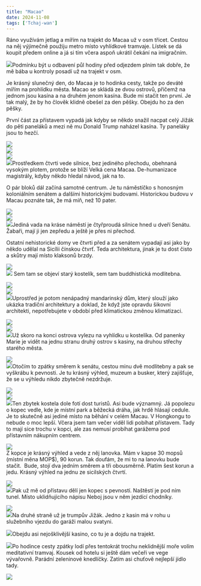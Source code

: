 ```yaml
---
title: "Macao"
date: 2024-11-08
tags: ['Tchaj-wan']
---
```


Ráno využívám jetlag a mířím na trajekt do Macaa už v osm třicet. Cestou na něj výjimečně použiju metro místo vyhlídkové tramvaje. Lístek se dá koupit předem online a já si tím včera aspoň ukrátil čekání na imigračním.

[![](../images/IMG_5528)](https://blogger.googleusercontent.com/img/b/R29vZ2xl/AVvXsEiWplE8vciW6zKdsMcsBvTOUUHSVCR1ioOC2jociV5cK3kIg__6qEXe659McLDtDnQoSLHHbwbPYtb11LYzm_GEQf_guDYAyDKx6TQuh49FtuTATE-1ihBxl-2EIsGyb_4k_8TY92X61OFs6M2NNcUvs_EAU9Hj1sh2F6V3JC8efVkFaB517S6W-XHemxYd/s4032/IMG_5528.HEIC)Podmínku být u odbavení půl hodiny před odjezdem plním tak dobře, že mě bába u kontroly posadí už na trajekt v osm.

Je krásný slunečný den, do Macaa je to hodinka cesty, takže po deváté mířím na prohlídku města. Macao se skládá ze dvou ostrovů, přičemž na jednom jsou kasína a na druhém jenom kasína. Bude mi stačit ten první. Je tak malý, že by ho člověk klidně obešel za den pěšky. Obejdu ho za den pěšky.

První část za přístavem vypadá jak kdyby se někdo snažil nacpat celý Jižák do pěti paneláků a mezi ně mu Donald Trump naházel kasína. Ty paneláky jsou to hezčí.

[![](../images/IMG_5535)](https://blogger.googleusercontent.com/img/b/R29vZ2xl/AVvXsEi65IWgM8fVfPNoWRXHHbxlZlCa69HHHHFnCOrb9yvi-GWJPc8HIrD6RAl2x2d6F2qqIqxxxaTPWh8z33S9ZErLqPGzWXUDVV9KJTNi2xOAsyL1waXvj0oPxh4bMcAIbgQez0kEEkchNgyaQ1HKh8CCjeurVisglhTys7DYT0U7QUndOgS-LsWdZgzZ9d1j/s3779/IMG_5535.HEIC)  
[![](../images/IMG_5532)](https://blogger.googleusercontent.com/img/b/R29vZ2xl/AVvXsEgpby1ihGjPWhsfYwEGsq8F2L9R5aYiaAWEpE5RzM9gu1FYQUJbBy34v5jqrWfgpcs8HWRFegUKm7ZRdrfGyn-dR8NHoDtunfDIaviBxEFS6wQntAV7N8T2i8DSnPnSwnPIESdQLuxeuhUgMl5HmyqaH90j10bCx-mQaWKmQeYKnTkWdlDsvpuItNu2CgUg/s5348/IMG_5532.HEIC)  
[![](../images/IMG_5531)](https://blogger.googleusercontent.com/img/b/R29vZ2xl/AVvXsEgmk68AiY_lYIu8G3y20HKWsH8rDUD6jE-EmYhDuSbPfgsUDA4LL7mizcSblJKTz9ydoExvYFL-3Sq-b5znBGOPthmKrv1D6-q178Xt2SCn3Naqnd-LVXo0uU0i9fxFDqX01rN2nfZJDUrEoz-m3dluJNnCaD2OI_8g8YS8x8lVcGPf0IU7Wh8p2KESVAmK/s3665/IMG_5531.HEIC)  
[![](../images/IMG_5529)](https://blogger.googleusercontent.com/img/b/R29vZ2xl/AVvXsEg7UOzxyzAYBfljskitV0VfHdMnPk9Ucxp3_OvizxHrF84EaxulTYVBBYZuQFkQKtPP2U9ERdxx-thikHc-7lsUPYljWjnsyhy8bFW4D9uyxguVJCoWjaPop5CRm8VjdUP4GzsN9iLDXHbuqwJQ1r6sY1uhpDkh7cFp45PC46czK-gzQXSO1a92QTHSu-06/s4032/IMG_5529.HEIC)Prostředkem čtvrti vede silnice, bez jediného přechodu, obehnaná vysokým plotem, protože se blíží Velká cena Macaa. De-humanizace magistrály, kdyby někdo hledal návod, jak na to.

O pár bloků dál začíná samotné centrum. Je tu náměstíčko s honosným koloniálním senátem a dalšími historickými budovami. Historickou budovu v Macau poznáte tak, že má míň, než 10 pater.

[![](../images/IMG_5539)](https://blogger.googleusercontent.com/img/b/R29vZ2xl/AVvXsEg08Uv6RuaIPYO5o394E_SRe37Qrq6KCSQA52jWbDNOalfijmlJ7OMMN2BuTO3NujQ5AnqcSyaqAJ0U0nwo-yX0UCoE8Gl5hZMuSA-bcD0T_b2sF0feLbCi2Yg7IUMn4TybDHCurvxo7WXr9wZ8yBCGPPe78BgyBG-XwvrZkMUoS_jgA1romQ0cJebvSoNa/s5712/IMG_5539.HEIC)  
[![](../images/IMG_5540)](https://blogger.googleusercontent.com/img/b/R29vZ2xl/AVvXsEg0zFONUJeNehbZcXcOWDP8Byxp8Pp3n_YNZES2O0_z3meZ9r9p0d9YSlCkrvQXWE9hmMcNzjdZRoh54pkhZ2h5nR3-9lnd3i9-K9LnJ1BAh9jZdxqhxnnHhVGYmROffd2oHudcBCvxE-ZMCNsVVrR7TMXyoSD69xaLyR8ETR1UQAvDrQzzKMdIDx3-sq96/s4032/IMG_5540.HEIC)  
[![](../images/IMG_5541)](https://blogger.googleusercontent.com/img/b/R29vZ2xl/AVvXsEgU7PqZ8UbCVqfMlMvCuwzVNn95kz3s6FiGhkp8QabxRCgKuK3ebnIrXleuDDfnvDTrdfq9GQlOCmqGL4bf6OCUREvmyJpENL1RFx16sO9TLbgCcVR5Ox4HSZHwvUrlOpa3GeUWLwAEyZYAavea7S2-7WonaXydHC7OL400yh8gcJqx4YzBkQaaURNM_g9q/s4032/IMG_5541.HEIC)Jediná vada na kráse náměstí je čtyřproudá silnice hned u dveří Senátu. Žabaři, mají ji jen zepředu a ještě je přes ni přechod.

Ostatní nehistorické domy ve čtvrti před a za senátem vypadají asi jako by někdo udělal na Sicílii čínskou čtvrť. Teda architektura, jinak je tu dost čisto a skůtry mají místo klaksonů brzdy.

[![](../images/IMG_5545)](https://blogger.googleusercontent.com/img/b/R29vZ2xl/AVvXsEizZKAw2ZpRKZjT6hiukSLh9srCIxf59VsIx8hFgqctsZnVTCfMr7MSXrWYisNAbmVhzv2dqyL_jSNR3Jx7UqvcNaWrSYCmGBY7ePZ7GHMIVDt7lpSwgMO_eGwumkBjLyOZiXI9vrLARvR241kwEB-vV_6Q4M14vD26JiTKhl4uXPl7NFnERlg7KL519cfw/s5712/IMG_5545.HEIC)  
[![](../images/IMG_5546)](https://blogger.googleusercontent.com/img/b/R29vZ2xl/AVvXsEhzOIlQ7OMK5nYxmD0Yv8pNk6c5K6Ns8kehoGJTGfULSFfy-fIfG0YKPPGQ3xMoRjomoPCdmzx5uDGOobOCRbrM9QGSmlHjCFa1gv46nHJyB6gmNXkw8N05QzQwLEh-UeDgNM0HnFgQ_LLyteRxZkY4YnN370KchTpN4hrCtg8LjzmCA2HdSK4xiNUlQ4jP/s5712/IMG_5546.HEIC) Sem tam se objeví starý kostelík, sem tam buddhistická modlitebna. 

[![](../images/IMG_5542)](https://blogger.googleusercontent.com/img/b/R29vZ2xl/AVvXsEgX04H7uoQ7c8oiPxW6gzzmrHL-j-jD2dTQzVCobHxp9s8oSv42dHF1GCJhOPHWF2uOlO3k09jW-hrSlF_FQtbPLp-MEy0M1tbAWnb5lRdnGFZ6tEPjaj74aTDUa22Bqnf3Hr_RvUzzIpiIi3u842V41deUvj3zU6E50jllwfwPd6HYzVQPUttzySPxAX5z/s5712/IMG_5542.HEIC)  
[![](../images/IMG_5557)](https://blogger.googleusercontent.com/img/b/R29vZ2xl/AVvXsEjQhSFxgaVv5PLOlTLBHNPn_6pLi1R2s9JRyuUkREUAgrM0hZ9LMpk4slPD5VHo7M-0zFu_MrfJ77M3h8hJtd9YQm-ECGoT8HJHvCZo9TA9a20rcOoPlk2DnIbdZv2bBzXt2sWEG6poMrhsKSWqg8AEuff5-nusx6ZLsC0rzdq_lsi4QOLxfXVxBul820di/s5712/IMG_5557.HEIC)  
[![](../images/IMG_5561)](https://blogger.googleusercontent.com/img/b/R29vZ2xl/AVvXsEjm2MJ29FFh_gtFBiLueQSrLzAJyKbFXhNbzsuoRRnK-dmEJg6HVXYhRdDmMEZWs01CgoaUSWIK8vYCh89_9oqD6IQhN5jqN97jx_tY14Y6Wn2rHk3jVOQe-ZhCasKWqEosmlfuVk_cwhL-PGBFRqePF2la3m22Vj9S9s4s2rqBvDu7D4Up4gyaO57hNLVy/s5712/IMG_5561.HEIC)Uprostřed je potom nenápadný mandarinský dům, který slouží jako ukázka tradiční architektury a doklad, že když jste opravdu šikovní architekti, nepotřebujete v období před klimatickou změnou klimatizaci.

[![](../images/IMG_5547)](https://blogger.googleusercontent.com/img/b/R29vZ2xl/AVvXsEhIcKd6XyAj8z0d-K-GK26jDdoL9GbvnQGPV8FZEHxMABLCnuUgcpyJWRLZXIom_QYlSFzHM-W4QqCd_qM1UtwD6_32KslmJLTRKCGXRTnruy8QDvQPgIueHqSMJzULp8GDNTtHKj2ugawUn0rm5EZF4JZoisYg01R8lFSrG1W5LvAbIt1gHPVUCBGOQFiG/s5712/IMG_5547.HEIC)  
[![](../images/IMG_5550)](https://blogger.googleusercontent.com/img/b/R29vZ2xl/AVvXsEiAvj6RutvFC-DJ6vI-zmwnNs8zBamEkp5ojvNxQq098aqDkU0rMXjD9rZf5YcnID077ZZeuiL9JNYkU94Bk5N4kYbLANsw4riSdLcoGUJ6uvVj67evAyeixRYboBna3cavkloqJWLwb70EItGL2yC9PSruY7lr5jLAYqQosXPxIzcG0jniWxnmqt7cDKEn/s5712/IMG_5550.HEIC)  
[![](../images/IMG_5551)](https://blogger.googleusercontent.com/img/b/R29vZ2xl/AVvXsEjnygTqVEMu6EOx1VxkFPYEycr_vugiWRX1MMkcSZot1Ywz7JtNk_t1ih6MoGcY87fI0ab0YGGzt-l0F2-nanme6WURcRFDNeupOeTsNWc0IWgFpHLuOHP6GUroA5Jh2Q9nNLOqA3T0SqcEsFstrdRCGYbwEH8Vxgn3M-kBo9hXJ86vgEFVfiOjL1VKefAq/s4032/IMG_5551.HEIC)Už skoro na konci ostrova vylezu na vyhlídku u kostelíka. Od panenky Marie je vidět na jednu stranu druhý ostrov s kasiny, na druhou střechy starého města.

[![](../images/IMG_5555)](https://blogger.googleusercontent.com/img/b/R29vZ2xl/AVvXsEhxYdz-5XPVU3nR8ctQ2RsIzHoNa9tK90ROius9fR4p-HldA0AiqXR96cYo0BpOSuehVab8U2k_g-1ZBJAKTSl8RfZPxxR8saDKuKfZRIiWpngFcRYHy7lX84NCmicq0Zo1CSFjUt2DhSv3YtGQJQz5x5OPkEekPTgw4v2TdfUxmxp7YC0Caf0yqcr0RrEC/s5712/IMG_5555.HEIC)  
[![](../images/IMG_5554)](https://blogger.googleusercontent.com/img/b/R29vZ2xl/AVvXsEjyb7NQnO1EAaO7sqdVowwsmlJX6sIojYFZgSfNOyAMfmI_0q5MBJEmQWlnjygpa84SYeFY3gtextUym3e4R08Xpo7shg26ra-nWC_jtkzdxQtk1GRnBHvN8pFBaPQ5TwX5OSRHNXfRJuTSfCbLPtH2g6Q1srGEjk_AMO-NUoV7j4WVqMf60OgOT4G7ivDh/s5712/IMG_5554.HEIC)Otočím to zpátky směrem k senátu, cestou minu dvě modlitebny a pak se vyškrábu k pevnosti. Je tu krásný výhled, muzeum a busker, který zajišťuje, že se u výhledu nikdo zbytečně nezdržuje.

[![](../images/IMG_5562)](https://blogger.googleusercontent.com/img/b/R29vZ2xl/AVvXsEhDvk4U-e2FDdYW_xHu89kF73d5cFjRQaCPrld_0-vqwufUV-D8xkjTy81i1K6DANaqcbDPlso2glGUP-90zgMX3RmDjnRqyp-i8jyark2KL7rPxsr3TOjGf2B-1IOZOFBEpl2iQG5DETar8YCjI26XkvEumr9LWRZYPYPuytXOp-EBAjYbo3Nr0VFSPbTT/s5712/IMG_5562.HEIC)  
[![](../images/IMG_5567)](https://blogger.googleusercontent.com/img/b/R29vZ2xl/AVvXsEjj1RqaV_OBX6nHuXAcKv20qk2Qv2bR-Vz-cablE8vZCfkgL6ifLFZL3MPLbj7Wt_KEEY7JpiZOTtMvgxVxWuhAGTBfVmCRvl82l9U4U3XMfFgOw5GDlGmjN-eX_fXnlmpI5PnqDpKj3XSC1knKRv_FGyMJ8w0Ycvk8m5l-9-T18XcziQj-cIFE5eb9iWMh/s5712/IMG_5567.HEIC)  
[![](../images/IMG_5566)](https://blogger.googleusercontent.com/img/b/R29vZ2xl/AVvXsEg-MM4WeQ6u7QfzJbfCRh_GPjG16UAb-2AiFQqq-Bo0qvMTVQ60apz1AI_mYTk-2LrRkY2dkMHGUGIBMYGxn375EyXIxRn__ylQRydLXyARyQyP7003UN06zvMOBkk6SYHr9VcR9OFHVhcZFqvIBFmNgxXBVDuwiIaymp3qHjrnjvD87I9aIavEh_JHglcl/s5712/IMG_5566.HEIC)Ten zbytek kostela dole fotí dost turistů. Asi bude významný. Já popolezu o kopec vedle, kde je místní park a běžecká dráha, jak hrdě hlásají cedule. Je to skutečně asi jediné místo na běhání v celém Macau. V Hongkongu to nebude o moc lepší. Včera jsem tam večer viděl lidi pobíhat přístavem. Tady to mají sice trochu v kopci, ale zas nemusí probíhat garážema pod přístavním nákupním centrem.

[![](../images/IMG_5569)](https://blogger.googleusercontent.com/img/b/R29vZ2xl/AVvXsEinjkN8q1iMnsVtrngxS5BcuvaoM854KGLZdn00grPB7_pXurUl03UwYcNO1RbHTnUjy4SIDFys58caTMunpQywBnktOcaFoSvqMFh5pkrhkFbr90qhDUf766aP9C542-z3OinhGKhF712wnY_KIz23EaiSuk4tpJumhesQn4JCxURZ5LviZTUYkQEyoKse/s5712/IMG_5569.HEIC)  
Z kopce je krásný výhled a vede z něj lanovka. Mám v kapse 30 mopsů (místní měna MOP$), 90 korun. Tak doufám, že mi to na lanovku bude stačit.  Bude, stojí dva jedním směrem a tři obousměrně. Platím šest korun a jedu. Krásný výhled na jednu ze sicilských čtvrtí.

[![](../images/IMG_5571)](https://blogger.googleusercontent.com/img/b/R29vZ2xl/AVvXsEhF-pYSzpOw-bTG9usD513CKQQu4mOcHe69AM4NBVoocywwF8z7UPy9alhOZUifYLLFxhKbVkTtAhn25xcINrjFm4x0sTHJ-Usuu1UIuIV_3zGqtMe_Inxi7pTDuykO82HZVCfN6OzJEmRIEmdz-rA6v2tb8eEWyhyvH2kghn92wpNIvXR2wpOCe_dc-UXo/s5712/IMG_5571.HEIC)  
[![](../images/IMG_5572)](https://blogger.googleusercontent.com/img/b/R29vZ2xl/AVvXsEi9OVK208to79BApBWQavYv-ZoKM9khJp5nlLJb3iFm7MyUNtSDgcQ0hT0cP-zIwlz-yLE9eUVW1ADvpWx3F9-3S2O78nArmZSQnyEl-OJOmAXxuix6dhp45Gt54SaA8TyHTn6i_ZlClwf6FiD8SYEzODus7VEqJaDZt0cp3fXtDW7fLF6tNWgXy-HvEOmQ/s5712/IMG_5572.HEIC)Pak už mě od přístavu dělí jen kopec s pevností. Naštěstí je pod ním tunel. Místo uklidňujícího nápisu Neboj jsou v něm jezdící chodníky.

[![](../images/IMG_5574)](https://blogger.googleusercontent.com/img/b/R29vZ2xl/AVvXsEhqqD8-yYIftAulscHn4w4JLvMH8gFQ5CeCgiIgPWhe6KJeurNa_x-t2_kDENQ17lb9xB7GqdNF4BbHb29RlEDYV8L2IAIVR-cXqfquyp0NRHL-8U-4gI6RmjyQrTyU08HXlpIZceLWuT0hwFSVHz8LrYPc2Kvq1ltnFpv9bxbc1RZ21nxzl67yT3HigSz5/s5712/IMG_5574.HEIC)  
[![](../images/IMG_5575)](https://blogger.googleusercontent.com/img/b/R29vZ2xl/AVvXsEgnRQaH_M77Rc2syDQn9FhsYyHfVXBoWdQsZRFzM7gGlb71QkoF0nOW5yY1rAskV_tXb0Nh9RjEgs_T4KTJCCEMMqnUiBYFR1Op8SyxO-7S-X_1XMyX_fYDaX-L2e6J-c2PBI69VG_q2N0zMNqMoAXpxzX2gND1z4MeeK6pe4a1inKGZ3nMghbCiLt0JXxN/s5712/IMG_5575.HEIC)Na druhé straně už je trumpův Jižák. Jedno z kasin má v rohu u služebního vjezdu do garáži malou svatyni. 

[![](../images/IMG_5577)](https://blogger.googleusercontent.com/img/b/R29vZ2xl/AVvXsEjR_G-nligpV-H-3SwdytLU88hFjnJlatnEt8kmziPaUMVslNyiNLnaw7W-ETCsqM2uEwqzhSRHB384OSmNuTKFomeq6rJ-hZzm1hYYu9qxjBfuOrkHLOvRdvv__gfE4TtNEIOapcACoGI_u9NHor5O5cwz7xOUgS_RkHcsjv26Pu5xpVMiYt07tavM8YW4/s5712/IMG_5577.HEIC)Obejdu asi nejošklivější kasino, co tu je a dojdu na trajekt.

[![](../images/IMG_5579)](https://blogger.googleusercontent.com/img/b/R29vZ2xl/AVvXsEhjrG_OTWJpFAhwoidJiSAmKh412BpzXrtTZsO_bjkE05f4Ao5M1SAkR0ko1vt33rsiOoryFjhnT8WpzAdvRcQeF-F15lhrTGK-Owc3YRQAb0nCW10ITvM4WJ9C6ZJ4b8jhdtNOs8Xfh7wRV7VHCW8y6gyRl0YXyVM_lq3Eq39aiiPJ9hUvkY-j3i2J1fQC/s4032/IMG_5579.HEIC)Po hodince cesty zpátky lodí přes tentokrát trochu neklidnější moře volím meditativní tramvaj. Kousek od hotelu si ještě dám večeři ve vege vývařovně. Parádní zeleninové knedlíčky. Zatím asi chuťově nejlepší jídlo tady.

[![](../images/IMG_5582)](https://blogger.googleusercontent.com/img/b/R29vZ2xl/AVvXsEg3hbajszPW2Ei11ZKad3d2ETlS3WSs439rFY4mu1BvG9OJBK-qRJ6mYfyY3fYoxJPfeqsCdccHnuwP5ANwDUA9Z7i4Wz4RVuTAENxaOsCYVXHzul-G23uhJlF2OthT8J-KJ9r4aCwf991aS9OK_8m4FE_JPqMeg3G1tuiNEEcQyAswMrVe2KkP3UmuIYEr/s5712/IMG_5582.HEIC)